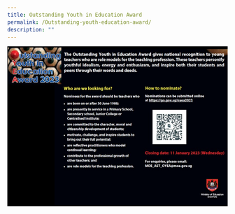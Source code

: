 ```yaml
---
title: Outstanding Youth in Education Award
permalink: /Outstanding-youth-education-award/
description: ""
---
```



![OYEA](/images/OYEA%202023%20School%20Broadcast%20(JPEG).jpg)